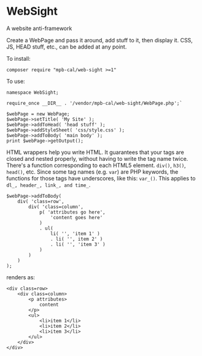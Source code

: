 # WebSight
A website anti-framework

Create a WebPage and pass it around, add stuff to it, then display it. CSS, JS, HEAD stuff, etc., can be added at any point.

To install:

`composer require "mpb-cal/web-sight >=1"`

To use:

```
namespace WebSight;

require_once __DIR__ . '/vendor/mpb-cal/web-sight/WebPage.php';`

$webPage = new WebPage;
$webPage->setTitle( 'My Site' );
$webPage->addToHead( 'head stuff' );
$webPage->addStyleSheet( 'css/style.css' );
$webPage->addToBody( 'main body' );
print $webPage->getOutput();
```

HTML wrappers help you write HTML. It guarantees that your tags are closed and nested properly, without having to write the tag name twice. There's a function corresponding to each HTML5 element. `div()`, `h3()`, `head()`, etc. Since some tag names (e.g. `var`) are PHP keywords, the functions for those tags have underscores, like this: `var_()`. This applies to `dl_, header_, link_, and time_`.

```
$webPage->addToBody( 
	div( 'class=row',
		div( 'class=column',
			p( 'attributes go here',
				'content goes here'
			)
			. ul(
				li( '', 'item 1' )
				. li( '', item 2' )
				. li( '', 'item 3' )
			)
		)
	)
);
```

renders as:

```
<div class=row>
	<div class=column>
		<p attributes>
			content
		</p>
		<ul>
			<li>item 1</li>
			<li>item 2</li>
			<li>item 3</li>
		</ul>
	</div>
</div>
	
